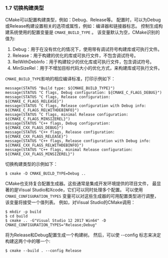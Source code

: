### 1.7 切换构建类型

CMake可以配置构建类型，例如：Debug、Release等。
配置时，可以为Debug或Release构建设置相关的选项或属性，例如：编译器和链接器标志。
控制生成构建系统使用的配置变量是 `CMAKE_BUILD_TYPE` 。
该变量默认为空，CMake识别的值为:
1. Debug：用于在没有优化的情况下，使用带有调试符号构建库或可执行文件。
2. Release：用于构建的优化的库或可执行文件，不包含调试符号。
3. RelWithDebInfo：用于构建较少的优化库或可执行文件，包含调试符号。
4. MinSizeRel：用于不增加目标代码大小的优化方式，来构建库或可执行文件。

`CMAKE_BUILD_TYPE`影响的相应编译标准，打印示例如下：
```
message(STATUS "Build type: ${CMAKE_BUILD_TYPE}")
message(STATUS "C flags, Debug configuration: ${CMAKE_C_FLAGS_DEBUG}")
message(STATUS "C flags, Release configuration: ${CMAKE_C_FLAGS_RELEASE}")
message(STATUS "C flags, Release configuration with Debug info: ${CMAKE_C_FLAGS_RELWITHDEBINFO}")
message(STATUS "C flags, minimal Release configuration: ${CMAKE_C_FLAGS_MINSIZEREL}")
message(STATUS "C++ flags, Debug configuration: ${CMAKE_CXX_FLAGS_DEBUG}")
message(STATUS "C++ flags, Release configuration: ${CMAKE_CXX_FLAGS_RELEASE}")
message(STATUS "C++ flags, Release configuration with Debug info: ${CMAKE_CXX_FLAGS_RELWITHDEBINFO}")
message(STATUS "C++ flags, minimal Release configuration: ${CMAKE_CXX_FLAGS_MINSIZEREL}")
```

切换构建类型的示例如下：
```
$ cmake -D CMAKE_BUILD_TYPE=Debug ..
```

CMake也支持复合配置生成器。这些通常是集成开发环境提供的项目文件，
最显著的是Visual Studio和Xcode，它们可以同时处理多个配置。
可以使用 `CMAKE_CONFIGURATION_TYPES` 变量可以对这些生成器的可用配置类型进行调整，该变量将接受一个值列表。
例如，对Visual Studio的CMake调用：
```
$ mkdir -p build
$ cd build
$ cmake .. -G"Visual Studio 12 2017 Win64" -D CMAKE_CONFIGURATION_TYPES="Release;Debug"
```
将为Release和Debug配置生成一个构建树。
然后，可以使 --config 标志来决定构建这两个中的哪一个:
```
$ cmake --build . --config Release
```

